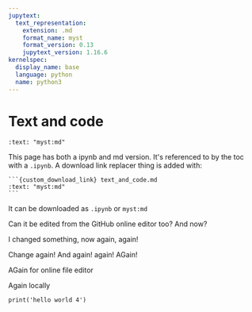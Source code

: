 ```yaml
---
jupytext:
  text_representation:
    extension: .md
    format_name: myst
    format_version: 0.13
    jupytext_version: 1.16.6
kernelspec:
  display_name: base
  language: python
  name: python3
---
```


# Text and code

```{custom_download_link} text_and_code.md
:text: "myst:md"
```

This page has both a ipynb and md version. It's referenced to by the toc with a `.ipynb`. A download link replacer thing is added with:

````
```{custom_download_link} text_and_code.md
:text: "myst:md"
```
````

It can be downloaded as `.ipynb` or `myst:md`

Can it be edited from the GitHub online editor too? And now?

I changed something, now again, again!

Change again! And again! again! AGain!

AGain for online file editor

Again locally

```{code-cell} ipython3
print('hello world 4')
```
